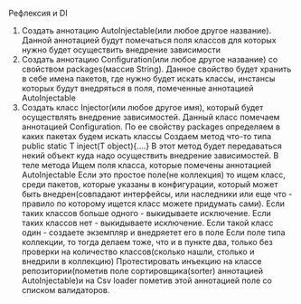 Рефлексия и DI
1. Создать аннотацию AutoInjectable(или любое другое название). Данной аннотацией будут помечаться поля классов для которых нужно будет осуществить внедрение зависимости
2. Создать аннотацию Configuration(или любое другое название) со свойством packages(массив String). Данное свойство будет хранить в себе имена пакетов, где нужно будет искать классы, инстансы которых будут внедряться в поля, помеченные аннотацией AutoInjectable
3. Создать класс Injector(или любое другое имя), который будет осуществлять внедрение зависимостей.
Данный класс помечаем аннотацией Configuration. По ее свойству packages определяем в каких пакетах будем искать классы
Создаем метод что-то типа public static <T> T inject(T object){....}
В этот метод будет передаваться некий объект куда надо осуществить внедрение зависимостей. В теле метода
Ищем поля класса, которые помечены аннотацией AutoInjectable
Если это простое поле(не коллекция) то ищем класс, среди пакетов, которые указаны в конфигурации, который может быть внедрен(совпадают интерфейсы, или наследники или еще что - правило по которому ищется класс можете придумать сами). Если таких классов больше одного - выкидываете исключение. Если таких классов нет - выкидываете исключение. Если такой класс один - создаете экземпляр и внедряетет его в поле
Если поле типа коллекции, то тогда делаем тоже, что и в пункте два, только без проверки на количество классов(сколько нашли, столько и внедрили в коллекцию)
Протестировать инъекцию на классе репозитории(пометив поле сортировщика(sorter) аннотацией AutoInjectable)и на Csv loader пометив этой аннотацией поле со списком валидаторов.
